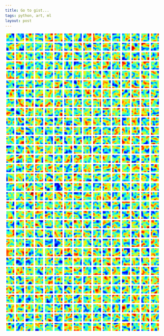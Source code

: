 ```yaml
---
title: Go to gist...
tags: python, art, ml
layout: post
---
```


[![finger](/img/filters.png)](https://gist.github.com/astrograzl)
